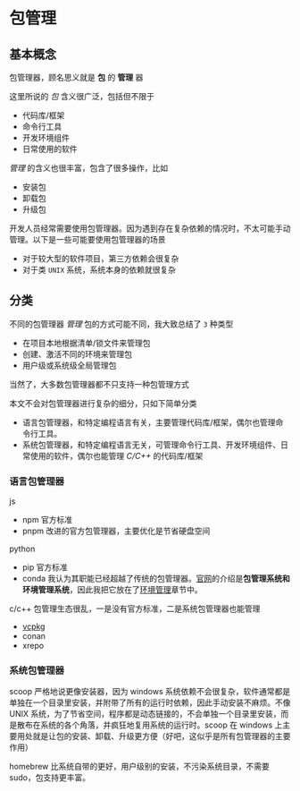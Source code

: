 # 包管理

## 基本概念

包管理器，顾名思义就是 **包** 的 **管理** 器

这里所说的 *包* 含义很广泛，包括但不限于

  - 代码库/框架
  - 命令行工具
  - 开发环境组件
  - 日常使用的软件

*管理* 的含义也很丰富，包含了很多操作，比如

  - 安装包
  - 卸载包
  - 升级包

开发人员经常需要使用包管理器。因为遇到存在复杂依赖的情况时，不太可能手动管理。以下是一些可能要使用包管理器的场景

  - 对于较大型的软件项目，第三方依赖会很复杂
  - 对于类 `UNIX` 系统，系统本身的依赖就很复杂

## 分类

不同的包管理器 *管理* 包的方式可能不同，我大致总结了 `3` 种类型

  - 在项目本地根据清单/锁文件来管理包
  - 创建、激活不同的环境来管理包
  - 用户级或系统级全局管理包

当然了，大多数包管理器都不只支持一种包管理方式

本文不会对包管理器进行复杂的细分，只如下简单分类

  - 语言包管理器，和特定编程语言有关，主要管理代码库/框架，偶尔也管理命令行工具。
  - 系统包管理器，和特定编程语言无关，可管理命令行工具、开发环境组件、日常使用的软件，偶尔也能管理 *C/C++* 的代码库/框架

### 语言包管理器

js

 - npm 官方标准
 - pnpm 改进的官方包管理器，主要优化是节省硬盘空间

python

  - pip 官方标准
  - conda 我认为其职能已经超越了传统的包管理器。[官网](https://anaconda.org/anaconda/conda)的介绍是**包管理系统和环境管理系统**，因此我把它放在了[环境管理](../环境管理/index.md)章节中。

c/c++ 包管理生态很乱，一是没有官方标准，二是系统包管理器也能管理

  - [vcpkg](Vcpkg.md)
  - conan
  - xrepo


### 系统包管理器

scoop 严格地说更像安装器，因为 windows 系统依赖不会很复杂，软件通常都是单独在一个目录里安装，并附带了所有的运行时依赖，因此手动安装不麻烦。不像 UNIX 系统，为了节省空间，程序都是动态链接的，不会单独一个目录里安装，而是散布在系统的各个角落，并疯狂地复用系统的运行时。scoop 在 windows 上主要用处就是让包的安装、卸载、升级更方便（好吧，这似乎是所有包管理器的主要作用）

homebrew 比系统自带的更好，用户级别的安装，不污染系统目录，不需要 sudo，包支持更丰富。
